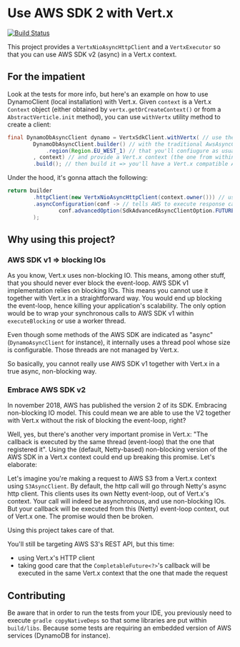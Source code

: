 # Use AWS SDK 2 with Vert.x

[![Build Status](https://travis-ci.org/aesteve/vertx-aws-sdk.svg?branch=master)](https://travis-ci.org/aesteve/vertx-aws-sdk)


This project provides a `VertxNioAsyncHttpClient` and a `VertxExecutor` so that you can use AWS SDK v2 (async) in a Vert.x context.

## For the impatient 

Look at the tests for more info, but here's an example on how to use DynamoClient (local installation) with Vert.x.
Given `context` is a Vert.x `Context` object (either obtained by `vertx.getOrCreateContext()` or from a `AbstractVerticle.init` method), you can use `withVertx` utility method to create a client:

```java
final DynamoDbAsyncClient dynamo = VertxSdkClient.withVertx( // use the provided utility method
        DynamoDbAsyncClient.builder() // with the traditional AwsAsyncClientBuilder you're used to
            .region(Region.EU_WEST_1) // that you'll confiugure as usual
        , context) // and provide a Vert.x context (the one from within your Verticle for example)
        .build(); // then build it => you'll have a Vert.x compatible AwsAsyncClient
```
Under the hood, it's gonna attach the following: 

```java
return builder
        .httpClient(new VertxNioAsyncHttpClient(context.owner())) // uses Vert.x's HttpClient to make call to AWS services
        .asyncConfiguration(conf -> // tells AWS to execute response callbacks in a Vert.x context
                conf.advancedOption(SdkAdvancedAsyncClientOption.FUTURE_COMPLETION_EXECUTOR, new VertxExecutor(context))
        );
```

## Why using this project?

### AWS SDK v1 => blocking IOs

As you know, Vert.x uses non-blocking IO. This means, among other stuff, that you should never ever block the event-loop.
AWS SDK v1 implementation relies on blocking IOs. This means you cannot use it together with Vert.x in a straightforward way. You would end up blocking the event-loop, hence killing your application's scalability.
The only option would be to wrap your synchronous calls to AWS SDK v1 within `executeBlocking` or use a worker thread.

Even though some methods of the AWS SDK are indicated as "async" (`DynamoAsyncClient` for instance), it internally uses a thread pool whose size is configurable.
Those threads are not managed by Vert.x.

So basically, you cannot really use AWS SDK v1 together with Vert.x in a true async, non-blocking way.

### Embrace AWS SDK v2

In november 2018, AWS has published the version 2 of its SDK. Embracing non-blocking IO model.
This could mean we are able to use the V2 together with Vert.x without the risk of blocking the event-loop, right?

Well, yes, but there's another very important promise in Vert.x: "The callback is executed by the same thread (event-loop) that the one that registered it".
Using the (default, Netty-based) non-blocking version of the AWS SDK in a Vert.x context could end up breaking this promise. Let's elaborate:

Let's imagine you're making a request to AWS S3 from a Vert.x context using `S3AsyncClient`. 
By default, the http call will go through Netty's async http client.
This clients uses its own Netty event-loop, out of Vert.x's context. Your call will indeed be asynchronous, and use non-blocking IOs. 
But your callback will be executed from this (Netty) event-loop context, out of Vert.x one.
The promise would then be broken.

Using this project takes care of that.

You'll still be targeting AWS S3's REST API, but this time:
* using Vert.x's HTTP client 
* taking good care that the `CompletableFuture<?>`'s callback will be executed in the same Vert.x context that the one that made the request

## Contributing

Be aware that in order to run the tests from your IDE, you previously need to execute `gradle copyNativeDeps` so that some libraries are put within `build/libs`.
Because some tests are requiring an embedded version of AWS services (DynamoDB for instance).
